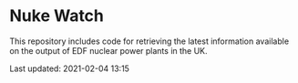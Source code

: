 # Nuke Watch

This repository includes code for retrieving the latest information available on the output of EDF nuclear power plants in the UK.

Last updated: 2021-02-04 13:15